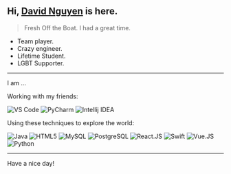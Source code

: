 <head>
  <link rel="stylesheet" href="https://cdn.jsdelivr.net/npm/@fortawesome/fontawesome-free/css/all.min.css">
</head>

## Hi, [David Nguyen](https://github.com/libsass) is here.

> Fresh Off the Boat. I had a great time.

- Team player.
- Crazy engineer.
- Lifetime Student.
- LGBT Supporter.


---

I am ...

Working with my friends:

![VS Code](https://img.shields.io/badge/-VS%20Code-007ACC?style=plastic&logo=Visual%20Studio%20Code&logoColor=white)
![PyCharm](https://img.shields.io/badge/-PyCharm-375A81?style=plastic&logo=PyCharm&logoColor=default)
![Intellij IDEA](https://img.shields.io/badge/-Intellij%20IDEA-red?style=plastic&logo=Intellij%20Idea&logoColor=default)


Using these techniques to explore the world:

![Java](https://img.shields.io/badge/-Java-007396?style=plastic&logo=Java&logoColor=white)
![HTML5](https://img.shields.io/badge/-HTML5-E34F26?style=plastic&logo=HTML5&logoColor=white)
![MySQL](https://img.shields.io/badge/-MySQL-4479A1?style=plastic&logo=MySQL&logoColor=white)
![PostgreSQL](https://img.shields.io/badge/-PostgreSQL-29597F?style=plastic&logo=PostgreSQL&logoColor=default)
![React.JS](https://img.shields.io/badge/-React.js-35495c?&style=plastic&logo=React&logoColor=default)
![Swift](https://img.shields.io/badge/-Swift-ec4736?&style=plastic&logo=Swift&logoColor=white)
![Vue.JS](https://img.shields.io/badge/-Vue.js-35495c?&style=plastic&logo=vue.js&logoColor=default)
![Python](https://img.shields.io/badge/-Python-375A81?style=plastic&logo=Python&logoColor=default)



---

Have a nice day!
